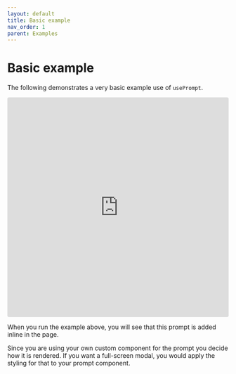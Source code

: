 ```yaml
---
layout: default
title: Basic example
nav_order: 1
parent: Examples
---
```


# Basic example

The following demonstrates a very basic example use of `usePrompt`.

<iframe src="https://codesandbox.io/embed/useprompt-basic-example-kr18j?fontsize=14&hidenavigation=1&theme=light"
  style="width:100%; height:500px; border:0; border-radius: 4px; overflow:hidden;"
  title="usePrompt Basic Example"
  allow="accelerometer; ambient-light-sensor; camera; encrypted-media; geolocation; gyroscope; hid; microphone; midi; payment; usb; vr; xr-spatial-tracking"
  sandbox="allow-forms allow-modals allow-popups allow-presentation allow-same-origin allow-scripts"
></iframe>

When you run the example above, you will see that this prompt is added inline in the page.

Since you are using your own custom component for the prompt you decide how it is rendered. If you want a full-screen modal, you would apply the styling for that to your prompt component.
